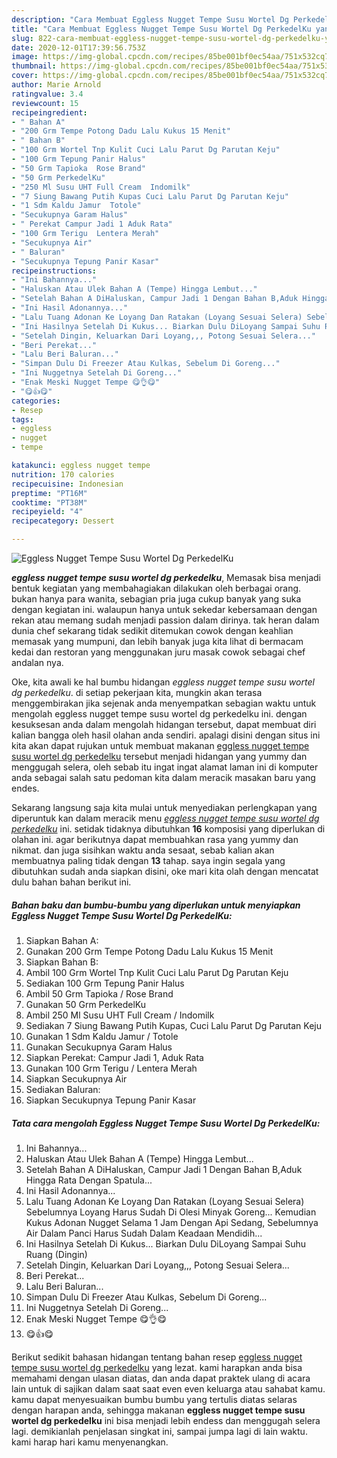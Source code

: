 ```yaml
---
description: "Cara Membuat Eggless Nugget Tempe Susu Wortel Dg PerkedelKu yang Bikin Ngiler"
title: "Cara Membuat Eggless Nugget Tempe Susu Wortel Dg PerkedelKu yang Bikin Ngiler"
slug: 822-cara-membuat-eggless-nugget-tempe-susu-wortel-dg-perkedelku-yang-bikin-ngiler
date: 2020-12-01T17:39:56.753Z
image: https://img-global.cpcdn.com/recipes/85be001bf0ec54aa/751x532cq70/eggless-nugget-tempe-susu-wortel-dg-perkedelku-foto-resep-utama.jpg
thumbnail: https://img-global.cpcdn.com/recipes/85be001bf0ec54aa/751x532cq70/eggless-nugget-tempe-susu-wortel-dg-perkedelku-foto-resep-utama.jpg
cover: https://img-global.cpcdn.com/recipes/85be001bf0ec54aa/751x532cq70/eggless-nugget-tempe-susu-wortel-dg-perkedelku-foto-resep-utama.jpg
author: Marie Arnold
ratingvalue: 3.4
reviewcount: 15
recipeingredient:
- " Bahan A"
- "200 Grm Tempe Potong Dadu Lalu Kukus 15 Menit"
- " Bahan B"
- "100 Grm Wortel Tnp Kulit Cuci Lalu Parut Dg Parutan Keju"
- "100 Grm Tepung Panir Halus"
- "50 Grm Tapioka  Rose Brand"
- "50 Grm PerkedelKu"
- "250 Ml Susu UHT Full Cream  Indomilk"
- "7 Siung Bawang Putih Kupas Cuci Lalu Parut Dg Parutan Keju"
- "1 Sdm Kaldu Jamur  Totole"
- "Secukupnya Garam Halus"
- " Perekat Campur Jadi 1 Aduk Rata"
- "100 Grm Terigu  Lentera Merah"
- "Secukupnya Air"
- " Baluran"
- "Secukupnya Tepung Panir Kasar"
recipeinstructions:
- "Ini Bahannya..."
- "Haluskan Atau Ulek Bahan A (Tempe) Hingga Lembut..."
- "Setelah Bahan A DiHaluskan, Campur Jadi 1 Dengan Bahan B,Aduk Hingga Rata Dengan Spatula..."
- "Ini Hasil Adonannya..."
- "Lalu Tuang Adonan Ke Loyang Dan Ratakan (Loyang Sesuai Selera) Sebelumnya Loyang Harus Sudah Di Olesi Minyak Goreng... Kemudian Kukus Adonan Nugget Selama 1 Jam Dengan Api Sedang, Sebelumnya Air Dalam Panci Harus Sudah Dalam Keadaan Mendidih..."
- "Ini Hasilnya Setelah Di Kukus... Biarkan Dulu DiLoyang Sampai Suhu Ruang (Dingin)"
- "Setelah Dingin, Keluarkan Dari Loyang,,, Potong Sesuai Selera..."
- "Beri Perekat..."
- "Lalu Beri Baluran..."
- "Simpan Dulu Di Freezer Atau Kulkas, Sebelum Di Goreng..."
- "Ini Nuggetnya Setelah Di Goreng..."
- "Enak Meski Nugget Tempe 😋👌😋"
- "😋👍😋"
categories:
- Resep
tags:
- eggless
- nugget
- tempe

katakunci: eggless nugget tempe 
nutrition: 170 calories
recipecuisine: Indonesian
preptime: "PT16M"
cooktime: "PT38M"
recipeyield: "4"
recipecategory: Dessert

---
```



![Eggless Nugget Tempe Susu Wortel Dg PerkedelKu](https://img-global.cpcdn.com/recipes/85be001bf0ec54aa/751x532cq70/eggless-nugget-tempe-susu-wortel-dg-perkedelku-foto-resep-utama.jpg)

<b><i>eggless nugget tempe susu wortel dg perkedelku</i></b>, Memasak bisa menjadi bentuk kegiatan yang membahagiakan dilakukan oleh berbagai orang. bukan hanya para wanita, sebagian pria juga cukup banyak yang suka dengan kegiatan ini. walaupun hanya untuk sekedar kebersamaan dengan rekan atau memang sudah menjadi passion dalam dirinya. tak heran dalam dunia chef sekarang tidak sedikit ditemukan cowok dengan keahlian memasak yang mumpuni, dan lebih banyak juga kita lihat di bermacam kedai dan restoran yang menggunakan juru masak cowok sebagai chef andalan nya.



Oke, kita awali ke hal bumbu hidangan <i>eggless nugget tempe susu wortel dg perkedelku</i>. di setiap pekerjaan kita, mungkin akan terasa menggembirakan jika sejenak anda menyempatkan sebagian waktu untuk mengolah eggless nugget tempe susu wortel dg perkedelku ini. dengan kesuksesan anda dalam mengolah hidangan tersebut, dapat membuat diri kalian bangga oleh hasil olahan anda sendiri. apalagi disini dengan situs ini kita akan dapat rujukan untuk membuat makanan <u>eggless nugget tempe susu wortel dg perkedelku</u> tersebut menjadi hidangan yang yummy dan menggugah selera, oleh sebab itu ingat ingat alamat laman ini di komputer anda sebagai salah satu pedoman kita dalam meracik masakan baru yang endes.


Sekarang langsung saja kita mulai untuk menyediakan perlengkapan yang diperuntuk kan dalam meracik menu <u><i>eggless nugget tempe susu wortel dg perkedelku</i></u> ini. setidak tidaknya dibutuhkan <b>16</b> komposisi yang diperlukan di olahan ini. agar berikutnya dapat membuahkan rasa yang yummy dan nikmat. dan juga sisihkan waktu anda sesaat, sebab kalian akan membuatnya paling tidak dengan <b>13</b> tahap. saya ingin segala yang dibutuhkan sudah anda siapkan disini, oke mari kita olah dengan mencatat dulu bahan bahan berikut ini.

<!--inarticleads1-->

##### Bahan baku dan bumbu-bumbu yang diperlukan untuk menyiapkan Eggless Nugget Tempe Susu Wortel Dg PerkedelKu:

1. Siapkan  Bahan A:
1. Gunakan 200 Grm Tempe Potong Dadu Lalu Kukus 15 Menit
1. Siapkan  Bahan B:
1. Ambil 100 Grm Wortel Tnp Kulit Cuci Lalu Parut Dg Parutan Keju
1. Sediakan 100 Grm Tepung Panir Halus
1. Ambil 50 Grm Tapioka / Rose Brand
1. Gunakan 50 Grm PerkedelKu
1. Ambil 250 Ml Susu UHT Full Cream / Indomilk
1. Sediakan 7 Siung Bawang Putih Kupas, Cuci Lalu Parut Dg Parutan Keju
1. Gunakan 1 Sdm Kaldu Jamur / Totole
1. Gunakan Secukupnya Garam Halus
1. Siapkan  Perekat: Campur Jadi 1, Aduk Rata
1. Gunakan 100 Grm Terigu / Lentera Merah
1. Siapkan Secukupnya Air
1. Sediakan  Baluran:
1. Siapkan Secukupnya Tepung Panir Kasar




<!--inarticleads2-->

##### Tata cara mengolah Eggless Nugget Tempe Susu Wortel Dg PerkedelKu:

1. Ini Bahannya...
1. Haluskan Atau Ulek Bahan A (Tempe) Hingga Lembut...
1. Setelah Bahan A DiHaluskan, Campur Jadi 1 Dengan Bahan B,Aduk Hingga Rata Dengan Spatula...
1. Ini Hasil Adonannya...
1. Lalu Tuang Adonan Ke Loyang Dan Ratakan (Loyang Sesuai Selera) Sebelumnya Loyang Harus Sudah Di Olesi Minyak Goreng... Kemudian Kukus Adonan Nugget Selama 1 Jam Dengan Api Sedang, Sebelumnya Air Dalam Panci Harus Sudah Dalam Keadaan Mendidih...
1. Ini Hasilnya Setelah Di Kukus... Biarkan Dulu DiLoyang Sampai Suhu Ruang (Dingin)
1. Setelah Dingin, Keluarkan Dari Loyang,,, Potong Sesuai Selera...
1. Beri Perekat...
1. Lalu Beri Baluran...
1. Simpan Dulu Di Freezer Atau Kulkas, Sebelum Di Goreng...
1. Ini Nuggetnya Setelah Di Goreng...
1. Enak Meski Nugget Tempe 😋👌😋
1. 😋👍😋




Berikut sedikit bahasan hidangan tentang bahan resep <u>eggless nugget tempe susu wortel dg perkedelku</u> yang lezat. kami harapkan anda bisa memahami dengan ulasan diatas, dan anda dapat praktek ulang di acara lain untuk di sajikan dalam saat saat even even keluarga atau sahabat kamu. kamu dapat menyesuaikan bumbu bumbu yang tertulis diatas selaras dengan harapan anda, sehingga makanan <b>eggless nugget tempe susu wortel dg perkedelku</b> ini bisa menjadi lebih endess dan menggugah selera lagi. demikianlah penjelasan singkat ini, sampai jumpa lagi di lain waktu. kami harap hari kamu menyenangkan.
